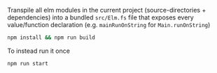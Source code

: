 Transpile all elm modules in the current project
(source-directories + dependencies)
into a bundled `src/Elm.fs` file that exposes every value/function declaration
(e.g. `mainRunOnString` for `Main.runOnString`)


```bash
npm install && npm run build
```

To instead run it once

```bash
npm run start
```
